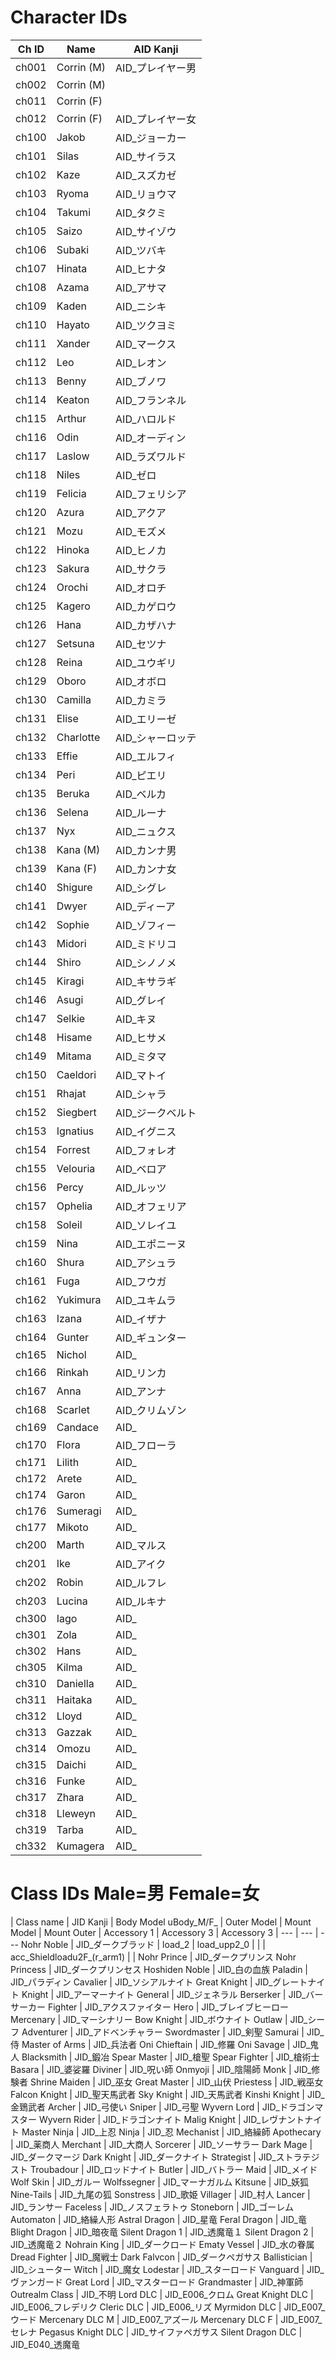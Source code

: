# Character IDs

| Ch ID | Name		| AID Kanji |
| ---	| ---		| ---		|
ch001	| Corrin (M)| AID_プレイヤー男
ch002	| Corrin (M)| 
ch011	| Corrin (F)| 
ch012	| Corrin (F)| AID_プレイヤー女
ch100	| Jakob		| AID_ジョーカー
ch101	| Silas		| AID_サイラス
ch102	| Kaze		| AID_スズカゼ
ch103	| Ryoma		| AID_リョウマ
ch104	| Takumi	| AID_タクミ
ch105	| Saizo		| AID_サイゾウ
ch106	| Subaki	| AID_ツバキ
ch107	| Hinata	| AID_ヒナタ
ch108	| Azama		| AID_アサマ
ch109	| Kaden		| AID_ニシキ
ch110	| Hayato	| AID_ツクヨミ
ch111	| Xander	| AID_マークス
ch112	| Leo		| AID_レオン
ch113	| Benny		| AID_ブノワ
ch114	| Keaton	| AID_フランネル
ch115	| Arthur	| AID_ハロルド
ch116	| Odin		| AID_オーディン
ch117	| Laslow	| AID_ラズワルド
ch118	| Niles		| AID_ゼロ
ch119	| Felicia	| AID_フェリシア
ch120	| Azura		| AID_アクア
ch121	| Mozu		| AID_モズメ
ch122	| Hinoka	| AID_ヒノカ
ch123	| Sakura	| AID_サクラ
ch124	| Orochi	| AID_オロチ
ch125	| Kagero	| AID_カゲロウ
ch126	| Hana		| AID_カザハナ
ch127	| Setsuna	| AID_セツナ
ch128	| Reina		| AID_ユウギリ
ch129	| Oboro		| AID_オボロ
ch130	| Camilla	| AID_カミラ
ch131	| Elise		| AID_エリーゼ
ch132	| Charlotte	| AID_シャーロッテ
ch133	| Effie		| AID_エルフィ
ch134	| Peri		| AID_ピエリ
ch135	| Beruka	| AID_ベルカ
ch136	| Selena	| AID_ルーナ
ch137	| Nyx		| AID_ニュクス
ch138	| Kana (M)	| AID_カンナ男
ch139	| Kana (F)	| AID_カンナ女
ch140	| Shigure	| AID_シグレ
ch141	| Dwyer		| AID_ディーア
ch142	| Sophie	| AID_ゾフィー
ch143	| Midori	| AID_ミドリコ
ch144	| Shiro		| AID_シノノメ
ch145	| Kiragi	| AID_キサラギ
ch146	| Asugi		| AID_グレイ
ch147	| Selkie	| AID_キヌ
ch148	| Hisame	| AID_ヒサメ
ch149	| Mitama	| AID_ミタマ
ch150	| Caeldori	| AID_マトイ
ch151	| Rhajat	| AID_シャラ
ch152	| Siegbert	| AID_ジークベルト
ch153	| Ignatius	| AID_イグニス
ch154	| Forrest	| AID_フォレオ
ch155	| Velouria	| AID_ベロア
ch156	| Percy		| AID_ルッツ
ch157	| Ophelia	| AID_オフェリア
ch158	| Soleil	| AID_ソレイユ
ch159	| Nina		| AID_エポニーヌ
ch160	| Shura		| AID_アシュラ
ch161	| Fuga		| AID_フウガ
ch162	| Yukimura	| AID_ユキムラ
ch163	| Izana		| AID_イザナ
ch164	| Gunter	| AID_ギュンター
ch165	| Nichol	| AID_
ch166	| Rinkah	| AID_リンカ
ch167	| Anna		| AID_アンナ
ch168	| Scarlet	| AID_クリムゾン
ch169	| Candace	| AID_
ch170	| Flora		| AID_フローラ
ch171	| Lilith	| AID_
ch172	| Arete		| AID_
ch174	| Garon		| AID_
ch176	| Sumeragi	| AID_
ch177	| Mikoto	| AID_
ch200	| Marth		| AID_マルス
ch201	| Ike		| AID_アイク
ch202	| Robin		| AID_ルフレ
ch203	| Lucina	| AID_ルキナ
ch300	| Iago		| AID_
ch301	| Zola		| AID_
ch302	| Hans		| AID_
ch305	| Kilma		| AID_
ch310	| Daniella	| AID_
ch311	| Haitaka	| AID_
ch312	| Lloyd		| AID_
ch313	| Gazzak	| AID_
ch314	| Omozu		| AID_
ch315	| Daichi	| AID_
ch316	| Funke		| AID_
ch317	| Zhara		| AID_
ch318	| Lleweyn	| AID_
ch319	| Tarba		| AID_
ch332	| Kumagera	| AID_

# Class IDs 	Male=男	Female=女

| Class name		| JID Kanji 		| Body Model uBody_M/F_	| Outer Model		| Mount Model		| Mount Outer		| Accessory 1	| Accessory 3	| Accessory 3
| ---				| --- 				| ---
Nohr Noble			| JID_ダークブラッド		| load_2				| load_upp2_0		|					|					| acc_Shieldloadu2F_(r_arm1) |	|
Nohr Prince			| JID_ダークプリンス
Nohr Princess		| JID_ダークプリンセス
Hoshiden Noble		| JID_白の血族
Paladin				| JID_パラディン
Cavalier			| JID_ソシアルナイト
Great Knight		| JID_グレートナイト
Knight				| JID_アーマーナイト
General				| JID_ジェネラル
Berserker			| JID_バーサーカー
Fighter				| JID_アクスファイター
Hero				| JID_ブレイブヒーロー
Mercenary			| JID_マーシナリー
Bow Knight			| JID_ボウナイト
Outlaw				| JID_シーフ
Adventurer			| JID_アドベンチャラー
Swordmaster			| JID_剣聖
Samurai				| JID_侍
Master of Arms		| JID_兵法者
Oni Chieftain		| JID_修羅
Oni Savage			| JID_鬼人
Blacksmith			| JID_鍛冶
Spear Master		| JID_槍聖
Spear Fighter 		| JID_槍術士
Basara				| JID_婆娑羅
Diviner				| JID_呪い師
Onmyoji				| JID_陰陽師
Monk				| JID_修験者
Shrine Maiden		| JID_巫女
Great Master		| JID_山伏
Priestess			| JID_戦巫女
Falcon Knight		| JID_聖天馬武者
Sky Knight			| JID_天馬武者
Kinshi Knight 		| JID_金鵄武者
Archer				| JID_弓使い
Sniper				| JID_弓聖
Wyvern Lord			| JID_ドラゴンマスター
Wyvern Rider		| JID_ドラゴンナイト
Malig Knight		| JID_レヴナントナイト
Master Ninja		| JID_上忍
Ninja				| JID_忍
Mechanist			| JID_絡繰師
Apothecary			| JID_薬商人
Merchant			| JID_大商人
Sorcerer			| JID_ソーサラー
Dark Mage			| JID_ダークマージ
Dark Knight			| JID_ダークナイト
Strategist			| JID_ストラテジスト
Troubadour			| JID_ロッドナイト
Butler				| JID_バトラー
Maid				| JID_メイド
Wolf Skin			| JID_ガルー
Wolfssegner			| JID_マーナガルム
Kitsune				| JID_妖狐
Nine-Tails			| JID_九尾の狐
Sonstress			| JID_歌姫
Villager			| JID_村人
Lancer				| JID_ランサー
Faceless			| JID_ノスフェラトゥ
Stoneborn			| JID_ゴーレム
Automaton			| JID_絡繰人形
Astral Dragon		| JID_星竜
Feral Dragon		| JID_竜
Blight Dragon		| JID_暗夜竜
Silent Dragon 1		| JID_透魔竜１
Silent Dragon 2 	| JID_透魔竜２
Nohrain King		| JID_ダークロード
Ematy Vessel		| JID_水の眷属
Dread Fighter		| JID_魔戦士
Dark Falvcon		| JID_ダークペガサス
Ballistician		| JID_シューター
Witch				| JID_魔女
Lodestar			| JID_スターロード
Vanguard			| JID_ヴァンガード
Great Lord			| JID_マスターロード
Grandmaster			| JID_神軍師
Outrealm Class		| JID_不明
Lord DLC			| JID_E006_クロム
Great Knight DLC	| JID_E006_フレデリク
Cleric DLC			| JID_E006_リズ
Myrmidon DLC		| JID_E007_ウード
Mercenary DLC M		| JID_E007_アズール
Mercenary DLC F 	| JID_E007_セレナ
Pegasus Knight DLC	| JID_サイファペガサス
Silent Dragon DLC	| JID_E040_透魔竜





























